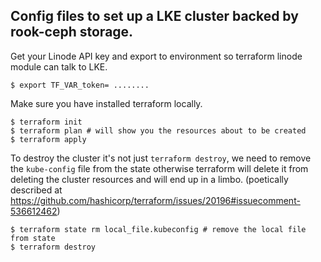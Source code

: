 ## Config files to set up a LKE cluster backed by rook-ceph storage.

Get your Linode API key and export to environment so terraform linode module can talk to LKE.
```
$ export TF_VAR_token= ........
```

Make sure you have installed terraform locally.
```
$ terraform init
$ terraform plan # will show you the resources about to be created
$ terraform apply
```

To destroy the cluster it's not just `terraform destroy`, we need
to remove the `kube-config` file from the state otherwise terraform
will delete it from deleting the cluster resources and will end up in
a limbo. (poetically described at https://github.com/hashicorp/terraform/issues/20196#issuecomment-536612462)

```
$ terraform state rm local_file.kubeconfig # remove the local file from state
$ terraform destroy
```
